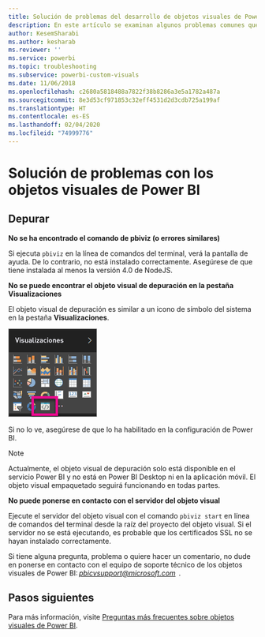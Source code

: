 ```yaml
---
title: Solución de problemas del desarrollo de objetos visuales de Power BI
description: En este artículo se examinan algunos problemas comunes que pueden encontrarse al desarrollar o crear un objeto visual personalizado de Power BI.
author: KesemSharabi
ms.author: kesharab
ms.reviewer: ''
ms.service: powerbi
ms.topic: troubleshooting
ms.subservice: powerbi-custom-visuals
ms.date: 11/06/2018
ms.openlocfilehash: c2680a5818488a7822f38b8286a3e5a1782a487a
ms.sourcegitcommit: 8e3d53cf971853c32eff4531d2d3cdb725a199af
ms.translationtype: HT
ms.contentlocale: es-ES
ms.lasthandoff: 02/04/2020
ms.locfileid: "74999776"
---
```

# <a name="troubleshoot-power-bi-visuals"></a>Solución de problemas con los objetos visuales de Power BI

## <a name="debug"></a>Depurar

**No se ha encontrado el comando de pbiviz (o errores similares)**

Si ejecuta `pbiviz` en la línea de comandos del terminal, verá la pantalla de ayuda. De lo contrario, no está instalado correctamente. Asegúrese de que tiene instalada al menos la versión 4.0 de NodeJS.

**No se puede encontrar el objeto visual de depuración en la pestaña Visualizaciones**

El objeto visual de depuración es similar a un icono de símbolo del sistema en la pestaña **Visualizaciones**.

![Selección del objeto visual](media/power-bi-custom-visuals-troubleshoot/powerbi-developer-visual-selection.png)

Si no lo ve, asegúrese de que lo ha habilitado en la configuración de Power BI.

> [!NOTE]
> Actualmente, el objeto visual de depuración solo está disponible en el servicio Power BI y no está en Power BI Desktop ni en la aplicación móvil. El objeto visual empaquetado seguirá funcionando en todas partes.

**No puede ponerse en contacto con el servidor del objeto visual**

Ejecute el servidor del objeto visual con el comando `pbiviz start` en línea de comandos del terminal desde la raíz del proyecto del objeto visual. Si el servidor no se está ejecutando, es probable que los certificados SSL no se hayan instalado correctamente.

Si tiene alguna pregunta, problema o quiere hacer un comentario, no dude en ponerse en contacto con el equipo de soporte técnico de los objetos visuales de Power BI: *pbicvsupport@microsoft.com*  .

## <a name="next-steps"></a>Pasos siguientes

Para más información, visite [Preguntas más frecuentes sobre objetos visuales de Power BI](power-bi-custom-visuals-faq.md#organizational-power-bi-visuals).
